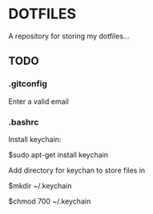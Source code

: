DOTFILES
========

A repository for storing my dotfiles...

## TODO ##

### .gitconfig ###
Enter a valid email

### .bashrc ###
Install keychain:

$sudo apt-get install keychain

Add directory for keychan to store files in 

$mkdir ~/.keychain

$chmod 700 ~/.keychain
